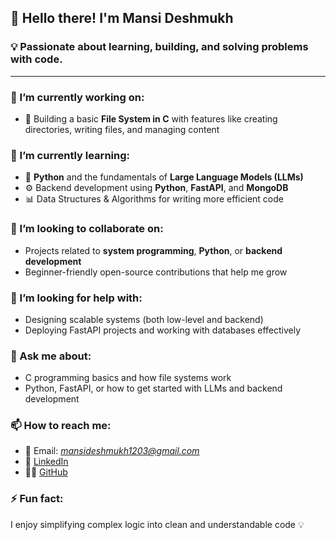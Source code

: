 <!--
**Mansideshmukh-07/Mansideshmukh-07** is a ✨ _special_ ✨ repository because its `README.md` (this file) appears on your GitHub profile.
-->

## 👋 Hello there! I'm Mansi Deshmukh

### 💡 Passionate about learning, building, and solving problems with code.

---

### 🔭 I’m currently working on:
- 💾 Building a basic **File System in C** with features like creating directories, writing files, and managing content

### 🌱 I’m currently learning:
- 🐍 **Python** and the fundamentals of **Large Language Models (LLMs)**
- ⚙️ Backend development using **Python**, **FastAPI**, and **MongoDB**
- 📊 Data Structures & Algorithms for writing more efficient code

### 👯 I’m looking to collaborate on:
- Projects related to **system programming**, **Python**, or **backend development**
- Beginner-friendly open-source contributions that help me grow

### 🤔 I’m looking for help with:
- Designing scalable systems (both low-level and backend)
- Deploying FastAPI projects and working with databases effectively

### 💬 Ask me about:
- C programming basics and how file systems work
- Python, FastAPI, or how to get started with LLMs and backend development

### 📫 How to reach me:
- 📧 Email: *mansideshmukh1203@gmail.com*
- 💼 [LinkedIn](https://www.linkedin.com/in/mansi-deshmukh-48890a27b)
- 🧑‍💻 [GitHub](https://github.com/Mansideshmukh-07)


### ⚡ Fun fact:
I enjoy simplifying complex logic into clean and understandable code 💡

